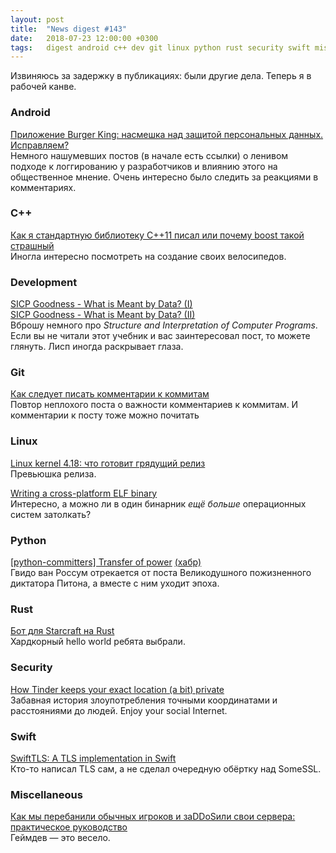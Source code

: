 ```yaml
---
layout: post
title:  "News digest #143"
date:   2018-07-23 12:00:00 +0300
tags:   digest android c++ dev git linux python rust security swift misc
---
```


Извиняюсь за задержку в публикациях: были другие дела. Теперь я в рабочей канве.

### Android

[Приложение Burger King: насмешка над защитой персональных данных. Исправляем?][2-1]<br/>
Немного нашумевших постов (в начале есть ссылки) о ленивом подходе к логгированию у разработчиков и влиянию этого на общественное мнение. Очень интересно было следить за реакциями в комментариях.

[2-1]: https://habr.com/company/roskomsvoboda/blog/417145/

### C++

[Как я стандартную библиотеку C++11 писал или почему boost такой страшный][3-1]<br/>
Иногла интересно посмотреть на создание своих велосипедов.

[3-1]: https://habr.com/post/417027/

### Development

[SICP Goodness - What is Meant by Data? (I)][7-1-1]<br/>
[SICP Goodness - What is Meant by Data? (II)][7-1-2]<br/>
Вброшу немного про _Structure and Interpretation of Computer Programs_. Если вы не читали этот учебник и вас заинтересовал пост, то можете глянуть. Лисп иногда раскрывает глаза.

[7-1-1]: https://www.lvguowei.me/post/sicp-goodness-data/
[7-1-2]: https://www.lvguowei.me/post/sicp-goodness-data-2/

### Git

[Как следует писать комментарии к коммитам][5-1]<br/>
Повтор неплохого поста о важности комментариев к коммитам. И комментарии к посту тоже можно почитать

[5-1]: https://habr.com/post/416887/

### Linux

[Linux kernel 4.18: что готовит грядущий релиз][4-1]<br/>
Превьюшка релиза.

[4-1]: https://habr.com/company/it-grad/blog/417155/

[Writing a cross-platform ELF binary][8]<br/>
Интересно, а можно ли в один бинарник _ещё больше_ операционных систем затолкать?

[8]: http://blog.codetastrophe.com/2008/12/writing-cross-platform-elf-binary.html

### Python

[\[python-committers\] Transfer of power][1-1] [(хабр)][1-2]<br/>
Гвидо ван Россум отрекается от поста Великодушного пожизненного диктатора Питона, а вместе с ним уходит эпоха.

[1-1]: https://mail.python.org/pipermail/python-committers/2018-July/005664.html
[1-2]: https://habr.com/post/417047/

### Rust

[Бот для Starcraft на Rust](https://habr.com/post/416743/)<br/>
Хардкорный hello world ребята выбрали.

### Security

[How Tinder keeps your exact location (a bit) private][9]<br/>
Забавная история злоупотребления точными координатами и расстояниями до людей. Enjoy your social Internet.

[9]: https://robertheaton.com/2018/07/09/how-tinder-keeps-your-location-a-bit-private/

### Swift

[SwiftTLS: A TLS implementation in Swift][6-1]<br/>
Кто-то написал TLS сам, а не сделал очередную обёртку над SomeSSL.

[6-1]: https://github.com/nsc/SwiftTLS

### Miscellaneous

[Как мы перебанили обычных игроков и заDDoSили свои сервера: практическое руководство](https://habr.com/company/pixonic/blog/417441/)<br/>
Геймдев — это весело.
